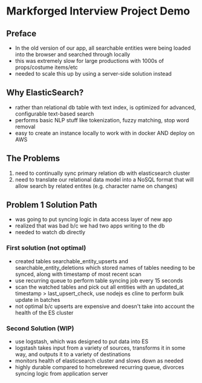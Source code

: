 # Markforged Interview Project Demo

## Preface

+ In the old version of our app, all searchable entities were being loaded into the browser and searched through locally
+ this was extremely slow for large productions with 1000s of props/costume items/etc
+ needed to scale this up by using a server-side solution instead

## Why ElasticSearch?

+ rather than relational db table with text index, is optimized for advanced, configurable text-based search
+ performs basic NLP stuff like tokenization, fuzzy matching, stop word removal
+ easy to create an instance locally to work with in docker AND deploy on AWS

## The Problems

1. need to continually sync primary relation db with elasticsearch cluster
2. need to translate our relational data model into a NoSQL format that will allow search by related entites (e.g. character name on changes)

## Problem 1 Solution Path

+ was going to put syncing logic in data access layer of new app
+ realized that was bad b/c we had two apps writing to the db
+ needed to watch db directly

### First solution (not optimal)

+ created tables searchable_entity_upserts and searchable_entity_deletions which stored names of tables needing to be synced, along with timestamp of most recent scan
+ use recurring queue to perform table syncing job every 15 seconds
+ scan the watched tables and pick out all entities with an updated_at timestamp > last_upsert_check, use nodejs es cline to perform bulk update in batches
+ not optimal b/c upserts are expensive and doesn't take into account the health of the ES cluster

### Second Solution (WIP)

+ use logstash, which was designed to put data into ES
+ logstash takes input from a variety of sources, transforms it in some way, and outputs it to a variety of destinations
+ monitors health of elasticsearch cluster and slows down as needed
+ highly durable compared to homebrewed recurring queue, divorces syncing logic from application server
